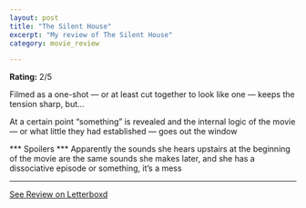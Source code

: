 ```yaml
---
layout: post
title: "The Silent House"
excerpt: "My review of The Silent House"
category: movie_review

---
```


**Rating:** 2/5

Filmed as a one-shot — or at least cut together to look like one — keeps the tension sharp, but…

At a certain point “something” is revealed and the internal logic of the movie — or what little they had established — goes out the window

*** Spoilers ***
Apparently the sounds she hears upstairs at the beginning of the movie are the same sounds she makes later, and she has a dissociative episode or something, it’s a mess

<hr>

[See Review on Letterboxd](https://boxd.it/3Q9HRn)
